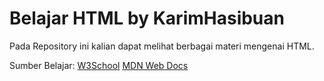# Belajar HTML by KarimHasibuan

Pada Repository ini kalian dapat melihat berbagai materi mengenai HTML.

Sumber Belajar:
[W3School](https://www.w3schools.com/html/)
[MDN Web Docs](https://developer.mozilla.org/en-US/docs/Web/HTML)
